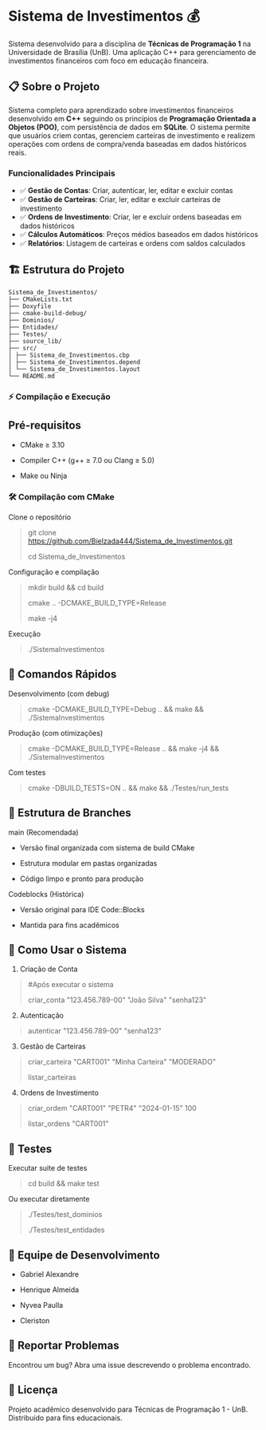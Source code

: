 # Sistema de Investimentos 💰

Sistema desenvolvido para a disciplina de **Técnicas de Programação 1** na Universidade de Brasília (UnB). Uma aplicação C++ para gerenciamento de investimentos financeiros com foco em educação financeira.

## 📋 Sobre o Projeto

Sistema completo para aprendizado sobre investimentos financeiros desenvolvido em **C++** seguindo os princípios de **Programação Orientada a Objetos (POO)**, com persistência de dados em **SQLite**. O sistema permite que usuários criem contas, gerenciem carteiras de investimento e realizem operações com ordens de compra/venda baseadas em dados históricos reais.

### Funcionalidades Principais
- ✅ **Gestão de Contas**: Criar, autenticar, ler, editar e excluir contas
- ✅ **Gestão de Carteiras**: Criar, ler, editar e excluir carteiras de investimento
- ✅ **Ordens de Investimento**: Criar, ler e excluir ordens baseadas em dados históricos
- ✅ **Cálculos Automáticos**: Preços médios baseados em dados históricos
- ✅ **Relatórios**: Listagem de carteiras e ordens com saldos calculados

## 🏗️ Estrutura do Projeto

```
Sistema_de_Investimentos/
├── CMakeLists.txt
├── Doxyfile
├── cmake-build-debug/
├── Dominios/
├── Entidades/
├── Testes/
├── source_lib/
├── src/
│ ├── Sistema_de_Investimentos.cbp
│ ├── Sistema_de_Investimentos.depend
│ └── Sistema_de_Investimentos.layout
└── README.md
```
### ⚡ Compilação e Execução

## Pré-requisitos
- CMake ≥ 3.10

- Compiler C++ (g++ ≥ 7.0 ou Clang ≥ 5.0)

- Make ou Ninja

### 🛠️ Compilação com CMake
Clone o repositório
> 
> git clone https://github.com/Bielzada444/Sistema_de_Investimentos.git
> 
> cd Sistema_de_Investimentos

Configuração e compilação
> mkdir build && cd build
> 
> cmake .. -DCMAKE_BUILD_TYPE=Release
> 
> make -j4

Execução
> ./SistemaInvestimentos

## 🎯 Comandos Rápidos
Desenvolvimento (com debug)
> 
> cmake -DCMAKE_BUILD_TYPE=Debug .. && make && ./SistemaInvestimentos

Produção (com otimizações)
> 
> cmake -DCMAKE_BUILD_TYPE=Release .. && make -j4 && ./SistemaInvestimentos

Com testes
> 
> cmake -DBUILD_TESTS=ON .. && make && ./Testes/run_tests

## 🌿 Estrutura de Branches
main (Recomendada)
- Versão final organizada com sistema de build CMake

- Estrutura modular em pastas organizadas

- Código limpo e pronto para produção

Codeblocks (Histórica)
- Versão original para IDE Code::Blocks

- Mantida para fins acadêmicos

## 🚀 Como Usar o Sistema
1. Criação de Conta

> #Após executar o sistema
> 
> criar_conta "123.456.789-00" "João Silva" "senha123"
2. Autenticação

> autenticar "123.456.789-00" "senha123"
3. Gestão de Carteiras

> criar_carteira "CART001" "Minha Carteira" "MODERADO"
> 
> listar_carteiras
4. Ordens de Investimento

> criar_ordem "CART001" "PETR4" "2024-01-15" 100
> 
> listar_ordens "CART001"
## 🧪 Testes

Executar suite de testes
> 
> cd build && make test

Ou executar diretamente
> 
> ./Testes/test_dominios
> 
> ./Testes/test_entidades

## 👥 Equipe de Desenvolvimento

- Gabriel Alexandre

- Henrique Almeida

- Nyvea Paulla

- Cleriston

## 🐛 Reportar Problemas
Encontrou um bug? Abra uma issue descrevendo o problema encontrado.

## 📄 Licença
Projeto acadêmico desenvolvido para Técnicas de Programação 1 - UnB. Distribuído para fins educacionais.
